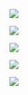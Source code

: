 ![](https://img.w2fzu.com/fzu-run/202312022330118.png)

![](https://img.w2fzu.com/fzu-run/202312022330764.png)

![](https://img.w2fzu.com/fzu-run/202312022330870.png)

![](https://img.w2fzu.com/fzu-run/202312022330355.png)

![](https://img.w2fzu.com/fzu-run/202312022331773.png)
